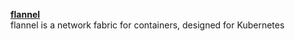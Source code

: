 
[**flannel**](https://github.com/coreos/flannel)     
flannel is a network fabric for containers, designed for Kubernetes
